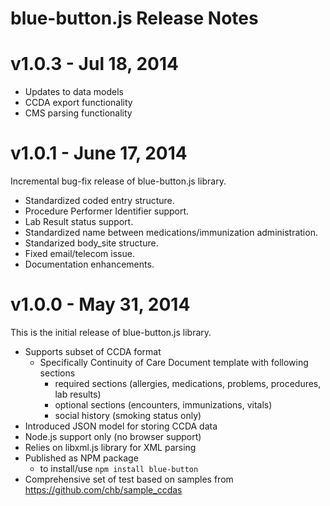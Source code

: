 # blue-button.js Release Notes

# v1.0.3 - Jul 18, 2014
- Updates to data models
- CCDA export functionality
- CMS parsing functionality

# v1.0.1 - June 17, 2014

Incremental bug-fix release of blue-button.js library.

- Standardized coded entry structure.
- Procedure Performer Identifier support.
- Lab Result status support.
- Standardized name between medications/immunization administration.
- Standarized body_site structure.
- Fixed email/telecom issue.
- Documentation enhancements.


# v1.0.0 - May 31, 2014

This is the initial release of blue-button.js library.

- Supports subset of CCDA format
	- Specifically Continuity of Care Document template with following sections
		- required sections (allergies, medications, problems, procedures, lab results)
		- optional sections (encounters, immunizations, vitals)
		- social history (smoking status only)
- Introduced JSON model for storing CCDA data
- Node.js support only (no browser support)
- Relies on libxml.js library for XML parsing
- Published as NPM package
	- to install/use `npm install blue-button`
- Comprehensive set of test based on samples from https://github.com/chb/sample_ccdas


